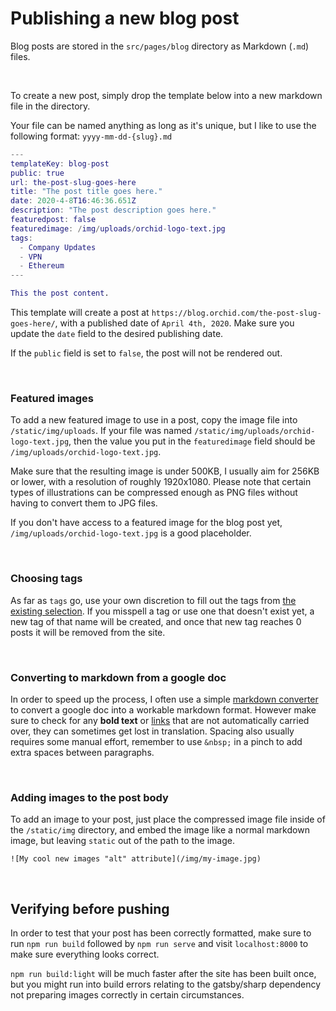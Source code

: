 # Publishing a new blog post

Blog posts are stored in the `src/pages/blog` directory as Markdown (`.md`) files.

&nbsp;

To create a new post, simply drop the template below into a new markdown file in the directory.

Your file can be named anything as long as it's unique, but I like to use the following format: `yyyy-mm-dd-{slug}.md`

```m
---
templateKey: blog-post
public: true
url: the-post-slug-goes-here
title: "The post title goes here."
date: 2020-4-8T16:46:36.651Z
description: "The post description goes here."
featuredpost: false
featuredimage: /img/uploads/orchid-logo-text.jpg
tags:
  - Company Updates
  - VPN
  - Ethereum
---

This the post content.
```

This template will create a post at `https://blog.orchid.com/the-post-slug-goes-here/`, with a published date of `April 4th, 2020`. Make sure you update the `date` field to the desired publishing date.

If the `public` field is set to `false`, the post will not be rendered out.

&nbsp;

### Featured images
To add a new featured image to use in a post, copy the image file into `/static/img/uploads`. If your file was named `/static/img/uploads/orchid-logo-text.jpg`, then the value you put in the `featuredimage` field should be `/img/uploads/orchid-logo-text.jpg`.

Make sure that the resulting image is under 500KB, I usually aim for 256KB or lower, with a resolution of roughly 1920x1080. Please note that certain types of illustrations can be compressed enough as PNG files without having to convert them to JPG files.

If you don't have access to a featured image for the blog post yet, `/img/uploads/orchid-logo-text.jpg` is a good placeholder.

&nbsp;

### Choosing tags
As far as `tags` go, use your own discretion to fill out the tags from [the existing selection](https://blog.orchid.com/tags/). If you misspell a tag or use one that doesn't exist yet, a new tag of that name will be created, and once that new tag reaches 0 posts it will be removed from the site.

&nbsp;

### Converting to markdown from a google doc
In order to speed up the process, I often use a simple [markdown converter](https://euangoddard.github.io/clipboard2markdown/) to convert a google doc into a workable markdown format. However make sure to check for any **bold text** or [links](#) that are not automatically carried over, they can sometimes get lost in translation. Spacing also usually requires some manual effort, remember to use `&nbsp;` in a pinch to add extra spaces between paragraphs.

&nbsp;

### Adding images to the post body

To add an image to your post, just place the compressed image file inside of the `/static/img` directory, and embed the image like a normal markdown image, but leaving `static` out of the path to the image.

`![My cool new images "alt" attribute](/img/my-image.jpg)`

&nbsp;

## Verifying before pushing 
In order to test that your post has been correctly formatted, make sure to run `npm run build` followed by `npm run serve` and visit `localhost:8000` to make sure everything looks correct.

`npm run build:light` will be much faster after the site has been built once, but you might run into build errors relating to the gatsby/sharp dependency not preparing images correctly in certain circumstances.